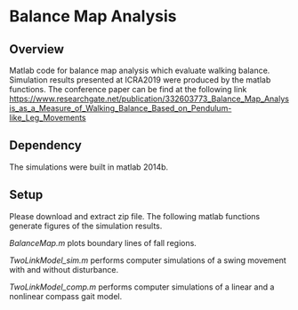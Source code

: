 # Balance Map Analysis
## Overview
Matlab code for balance map analysis which evaluate walking balance.
Simulation results presented at ICRA2019 were produced by the matlab functions. 
The conference paper can be find at the following link
https://www.researchgate.net/publication/332603773_Balance_Map_Analysis_as_a_Measure_of_Walking_Balance_Based_on_Pendulum-like_Leg_Movements

## Dependency
The simulations were built in matlab 2014b.

## Setup
Please download and extract zip file. The following matlab functions generate figures of the simulation results.

*BalanceMap.m* plots boundary lines of fall regions. 

*TwoLinkModel_sim.m* performs computer simulations of a swing movement with and without disturbance.

*TwoLinkModel_comp.m* performs computer simulations of a linear and a nonlinear compass gait model.

